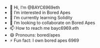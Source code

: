 - 👋 Hi, I’m @BAYC6969eth
- 👀 I’m interested in Bored Apes
- 🌱 I’m currently learning Solidity
- 💞️ I’m looking to collaborate on Bored Apes
- 📫 How to reach me bayc6969.eth
- 😄 Pronouns: bored/apes
- ⚡ Fun fact: I own bored apes 6969

<!---
BAYC6969eth/BAYC6969eth is a ✨ special ✨ repository because its `README.md` (this file) appears on your GitHub profile.
You can click the Preview link to take a look at your changes.
--->
